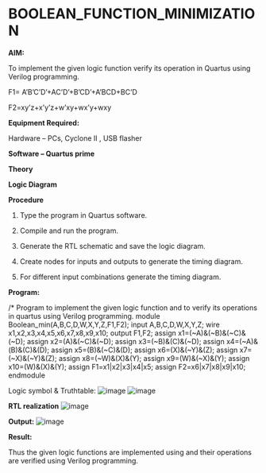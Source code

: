 # BOOLEAN_FUNCTION_MINIMIZATION

**AIM:**

To implement the given logic function verify its operation in Quartus using Verilog programming.

F1= A’B’C’D’+AC’D’+B’CD’+A’BCD+BC’D 

F2=xy’z+x’y’z+w’xy+wx’y+wxy

**Equipment Required:**

Hardware – PCs, Cyclone II , USB flasher

**Software – Quartus prime**

**Theory**

**Logic Diagram**

**Procedure**

1.	Type the program in Quartus software.

2.	Compile and run the program.

3.	Generate the RTL schematic and save the logic diagram.

4.	Create nodes for inputs and outputs to generate the timing diagram.

5.	For different input combinations generate the timing diagram.


**Program:**

/* Program to implement the given logic function and to verify its operations in quartus using Verilog programming. 
module Boolean_min(A,B,C,D,W,X,Y,Z,F1,F2);
input A,B,C,D,W,X,Y,Z;
wire x1,x2,x3,x4,x5,x6,x7,x8,x9,x10;
output F1,F2;
assign x1=(~A)&(~B)&(~C)&(~D);
assign x2=(A)&(~C)&(~D);
assign x3=(~B)&(C)&(~D);
assign x4=(~A)&(B)&(C)&(D);
assign x5=(B)&(~C)&(D);
assign x6=(X)&(~Y)&(Z);
assign x7=(~X)&(~Y)&(Z);
assign x8=(~W)&(X)&(Y);
assign x9=(W)&(~X)&(Y);
assign x10=(W)&(X)&(Y);
assign F1=x1|x2|x3|x4|x5;
assign F2=x6|x7|x8|x9|x10;
endmodule

Logic symbol & Truthtable:
![image](https://github.com/naavaneetha/BOOLEAN_FUNCTION_MINIMIZATION/assets/164154502/6419b712-eb82-4b57-9ffa-5b83f88da36f)
![image](https://github.com/naavaneetha/BOOLEAN_FUNCTION_MINIMIZATION/assets/164154502/5e4711ba-8a74-45c0-aa6e-32799e57682e)

**RTL realization**
![image](https://github.com/naavaneetha/BOOLEAN_FUNCTION_MINIMIZATION/assets/164154502/786fd7d5-e479-436c-a6ba-7d8a38f4f412)


**Output:**
![image](https://github.com/naavaneetha/BOOLEAN_FUNCTION_MINIMIZATION/assets/164154502/12c0d5a6-938a-4631-be7a-7b853e9fb0b0)

**Result:**

Thus the given logic functions are implemented using and their operations are verified using Verilog programming.

